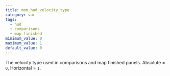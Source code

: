 ```yaml
---
title: mom_hud_velocity_type
category: var
tags:
  - hud
  - comparisons
  - map finished
minimum_value: 0
maximum_value: 1
default_value: 0
---
```


The velocity type used in comparisons and map finished panels. Absolute = `0`, Horizontal = `1`.
